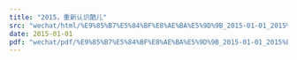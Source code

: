 ```yaml
---
title: "2015，重新认识酷儿"
src: "wechat/html/%E9%85%B7%E5%84%BF%E8%AE%BA%E5%9D%9B_2015-01-01_2015%EF%BC%8C%E9%87%8D%E6%96%B0%E8%AE%A4%E8%AF%86%E9%85%B7%E5%84%BF.html"
date: 2015-01-01
pdf: "wechat/pdf/%E9%85%B7%E5%84%BF%E8%AE%BA%E5%9D%9B_2015-01-01_2015%EF%BC%8C%E9%87%8D%E6%96%B0%E8%AE%A4%E8%AF%86%E9%85%B7%E5%84%BF.pdf"
---
```


